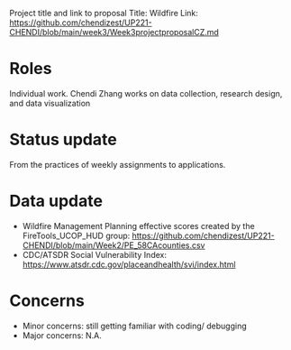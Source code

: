 Project title and link to proposal Title: Wildfire 
Link: https://github.com/chendizest/UP221-CHENDI/blob/main/week3/Week3projectproposalCZ.md

# Roles
Individual work. Chendi Zhang works on data collection, research design, and data visualization 

# Status update
From the practices of weekly assignments to applications.

# Data update
*   Wildfire Management Planning effective scores created by the FireTools_UCOP_HUD group: https://github.com/chendizest/UP221-CHENDI/blob/main/Week2/PE_58CAcounties.csv
*   CDC/ATSDR Social Vulnerability Index: https://www.atsdr.cdc.gov/placeandhealth/svi/index.html

# Concerns
*   Minor concerns: still getting familiar with coding/ debugging
*   Major concerns: N.A.
